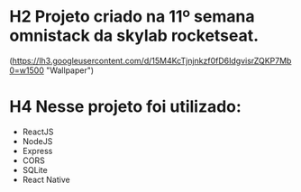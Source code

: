 # H2 Projeto criado na 11º semana omnistack da skylab rocketseat.
 (https://lh3.googleusercontent.com/d/15M4KcTjnjnkzf0fD6IdgvisrZQKP7Mb0=w1500 "Wallpaper")

# H4 Nesse projeto foi utilizado:

 * ReactJS
 * NodeJS
 * Express
 * CORS
 * SQLite
 * React Native
 
